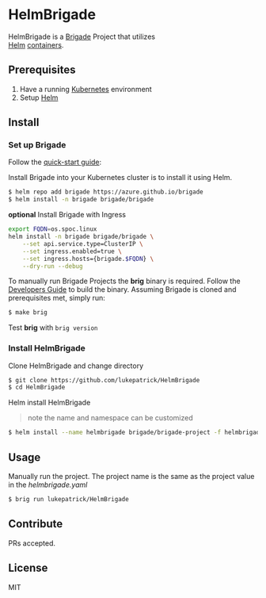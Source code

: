 # HelmBrigade


HelmBrigade is a [Brigade](https://github.com/Azure/brigade) Project that utilizes  
[Helm](https://github.com/kubernetes/helm) [containers](https://hub.docker.com/r/lachlanevenson/k8s-helm/). 

## Prerequisites

1. Have a running [Kubernetes](https://kubernetes.io/docs/setup/) environment
2. Setup [Helm](https://github.com/kubernetes/helm)

## Install

### Set up Brigade

Follow the [quick-start guide](https://github.com/Azure/brigade#quickstart):

Install Brigade into your Kubernetes cluster is to install it using Helm.

```bash
$ helm repo add brigade https://azure.github.io/brigade
$ helm install -n brigade brigade/brigade
```

**optional** Install Brigade with Ingress
```bash
export FQDN=os.spoc.linux
helm install -n brigade brigade/brigade \
    --set api.service.type=ClusterIP \
    --set ingress.enabled=true \
    --set ingress.hosts={brigade.$FQDN} \
    --dry-run --debug

```

To manually run Brigade Projects the **brig** binary is required. Follow the
[Developers Guide](https://github.com/Azure/brigade/blob/master/docs/topics/developers.md)
to build the binary. Assuming Brigade is cloned and prerequisites met, simply run:
```bash
$ make brig
```
Test **brig** with `brig version`

### Install HelmBrigade

Clone HelmBrigade and change directory
```bash
$ git clone https://github.com/lukepatrick/HelmBrigade
$ cd HelmBrigade
```
Helm install HelmBrigade
> note the name and namespace can be customized
```bash
$ helm install --name helmbrigade brigade/brigade-project -f helmbrigade.yaml
```


## Usage

Manually run the project. The project name is the same as the project value in
the *helmbrigade.yaml*
```bash
$ brig run lukepatrick/HelmBrigade
```


## Contribute

PRs accepted.

## License

MIT
